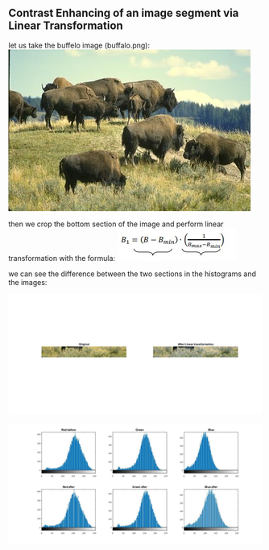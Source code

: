 ## Contrast Enhancing of an image segment via Linear Transformation ##
let us take the buffelo image (buffalo.png):
![picture alt](https://github.com/amitsason/Digital-Image-Processing/blob/master/Linear%20Contrast%20Enhancement/buffalo.png)

 then we crop the bottom section of the image and perform linear transformation with the formula:
 ![picture alt](https://github.com/amitsason/Digital-Image-Processing/blob/master/Linear%20Contrast%20Enhancement/linearFormula.JPG)
 
 we can see the difference between the two sections in the histograms and the images:
 
![picture alt](https://github.com/amitsason/Digital-Image-Processing/blob/master/Linear%20Contrast%20Enhancement/beforeNafterd.jpg)

![picture alt](https://github.com/amitsason/Digital-Image-Processing/blob/master/Linear%20Contrast%20Enhancement/beforeNafterHist.jpg)
